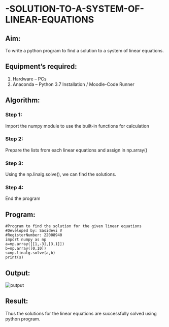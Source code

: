 # -SOLUTION-TO-A-SYSTEM-OF-LINEAR-EQUATIONS
## Aim:
To write a python program to find a solution to a system of linear equations.
## Equipment’s required:
1. 	Hardware – PCs
2. 	Anaconda – Python 3.7 Installation / Moodle-Code Runner
## Algorithm:
### Step 1: 
Import the numpy module to use the built-in functions for calculation
### Step 2: 
Prepare the lists from each linear equations and assign in np.array()
### Step 3: 
Using the np.linalg.solve(), we can find the solutions.
### Step 4: 
End the program
## Program:
```
#Program to find the solution for the given linear equations
#Developed by: Sasidevi V 
#RegisterNumber: 22008940
import numpy as np
a=np.array([[1,-3],[3,1]])
b=np.array([0,10])
s=np.linalg.solve(a,b)
print(s)
```
## Output:
![output](/sol.png)

## Result: 
Thus the solutions for the linear equations are successfully solved using python program.

